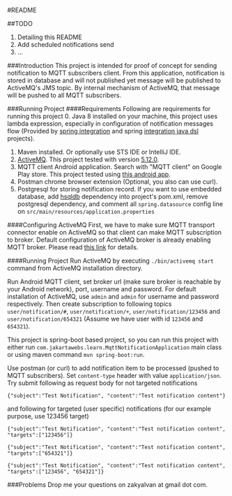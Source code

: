 #README

##TODO

1. Detailing this README
2. Add scheduled notifications send
3. ...

###Introduction
This project is intended for proof of concept for sending notification to MQTT subscribers client. From this application, notification is stored in database and will not published yet message will be published to ActiveMQ's JMS topic. By internal mechanism of ActiveMQ, that message will be pushed to all MQTT subscribers.

###Running Project
####Requirements
Following are requirements for running this project
0. Java 8 installed on your machine, this project uses lambda expression, especially in configuration of notification messages flow (Provided by [spring integration](http://projects.spring.io/spring-integration/) and spring [integration java dsl](https://github.com/spring-projects/spring-integration-java-dsl/wiki/Spring-Integration-Java-DSL-Reference) projects).
1. Maven installed. Or optionally use STS IDE or IntelliJ IDE.
2. [ActiveMQ](http://activemq.apache.org). This project tested with version [5.12.0](http://activemq.apache.org/activemq-5120-release.html).
3. MQTT client Android application. Search with "MQTT client" on Google Play store. This project tested using [this android app](https://play.google.com/store/apps/details?id=com.deepeshc.mqttrec).
4. Postman chrome browser extension (Optional, you also can use curl).
5. Postgresql for storing notification record. If you want to use embedded database, add [hsqldb](http://mvnrepository.com/artifact/org.hsqldb/hsqldb/2.3.3) dependency into project's pom.xml, remove postgresql dependency, and comment all ```spring.datasource``` config line on ```src/main/resources/application.properties```

####Configuring ActiveMQ
First, we have to make sure MQTT transport connector enable on ActiveMQ so that client can make MQTT subscription to broker. Default configuration of ActiveMQ broker is already enabling MQTT broker. Please read [this link](http://activemq.apache.org/mqtt.html) for details.

####Running Project
Run ActiveMQ by executing ```./bin/activemq start``` command from ActiveMQ installation directory.

Run Android MQTT client, set broker url (make sure broker is reachable by your Android network), port, username and password. For default installation of ActiveMQ, use ```admin``` and ```admin``` for username and password respectively. Then create subscription to following topics ```user/notification/#```, ```user/notification/+```, ```user/notification/123456``` and ```user/notification/654321``` (Assume we have user with id ```123456``` and ```654321```).

This project is spring-boot based project, so you can run this project with either run ```com.jakartawebs.learn.MqttNotificationApplication``` main class or using maven command ```mvn spring-boot:run```.

Use postman (or curl) to add notification item to be processed (pushed to MQTT subscribers). Set ```content-type``` header with value ```application/json```. Try submit following as request body for not targeted notifications

```
{"subject":"Test Notification", "content":"Test notification content"}
```

and following for targeted (user specific) notifications (for our example purpose, use 123456 target)

```
{"subject":"Test Notification", "content":"Test notification content", "targets":["123456"]}
```

```
{"subject":"Test Notification", "content":"Test notification content", "targets":["654321"]}
```

```
{"subject":"Test Notification", "content":"Test notification content", "targets":["123456", "654321"]}
```

###Problems
Drop me your questions on zakyalvan at gmail dot com.